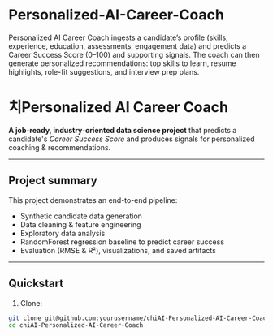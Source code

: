 # Personalized-AI-Career-Coach
Personalized AI Career Coach ingests a candidate’s profile (skills, experience, education, assessments, engagement data) and predicts a Career Success Score (0–100) and supporting signals. The coach can then generate personalized recommendations: top skills to learn, resume highlights, role-fit suggestions, and interview prep plans.

# 치Personalized AI Career Coach

**A job-ready, industry-oriented data science project** that predicts a candidate's *Career Success Score* and produces signals for personalized coaching & recommendations.

---

## Project summary
This project demonstrates an end-to-end pipeline:
- Synthetic candidate data generation
- Data cleaning & feature engineering
- Exploratory data analysis
- RandomForest regression baseline to predict career success
- Evaluation (RMSE & R²), visualizations, and saved artifacts

---

## Quickstart

1. Clone:
```bash
git clone git@github.com:yourusername/chiAI-Personalized-AI-Career-Coach.git
cd chiAI-Personalized-AI-Career-Coach
